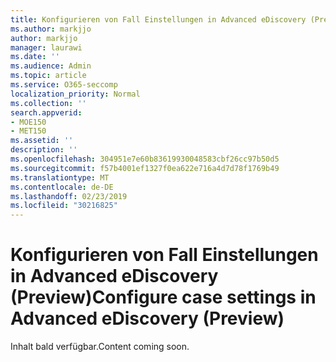 ```yaml
---
title: Konfigurieren von Fall Einstellungen in Advanced eDiscovery (Preview)
ms.author: markjjo
author: markjjo
manager: laurawi
ms.date: ''
ms.audience: Admin
ms.topic: article
ms.service: O365-seccomp
localization_priority: Normal
ms.collection: ''
search.appverid:
- MOE150
- MET150
ms.assetid: ''
description: ''
ms.openlocfilehash: 304951e7e60b83619930048583cbf26cc97b50d5
ms.sourcegitcommit: f57b4001ef1327f0ea622e716a4d7d78f1769b49
ms.translationtype: MT
ms.contentlocale: de-DE
ms.lasthandoff: 02/23/2019
ms.locfileid: "30216825"
---
```

# <a name="configure-case-settings-in-advanced-ediscovery-preview"></a><span data-ttu-id="a6a6e-102">Konfigurieren von Fall Einstellungen in Advanced eDiscovery (Preview)</span><span class="sxs-lookup"><span data-stu-id="a6a6e-102">Configure case settings in Advanced eDiscovery (Preview)</span></span>

<span data-ttu-id="a6a6e-103">Inhalt bald verfügbar.</span><span class="sxs-lookup"><span data-stu-id="a6a6e-103">Content coming soon.</span></span>